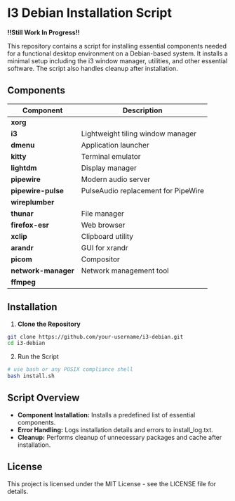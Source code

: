 # I3 Debian Installation Script

**!!Still Work In Progress!!**

This repository contains a script for installing essential components needed for a functional desktop environment on a Debian-based system. It installs a minimal setup including the i3 window manager, utilities, and other essential software. The script also handles cleanup after installation.

## Components

| Component | Description |
|-----------|-------------|
| **xorg** ||
| **i3** | Lightweight tiling window manager |
| **dmenu** | Application launcher |
| **kitty** | Terminal emulator |
| **lightdm** | Display manager |
| **pipewire** | Modern audio server |
| **pipewire-pulse** | PulseAudio replacement for PipeWire |
| **wireplumber** ||
| **thunar** | File manager |
| **firefox-esr** | Web browser |
| **xclip** | Clipboard utility |
| **arandr** | GUI for xrandr |
| **picom** | Compositor |
| **network-manager** | Network management tool |
| **ffmpeg** ||

## Installation

1. **Clone the Repository**
```bash
git clone https://github.com/your-username/i3-debian.git
cd i3-debian
```
2. Run the Script
```bash
# use bash or any POSIX compliance shell
bash install.sh
```
## Script Overview
- **Component Installation:** Installs a predefined list of essential components.
- **Error Handling:** Logs installation details and errors to install_log.txt.
- **Cleanup:** Performs cleanup of unnecessary packages and cache after installation.

## License
This project is licensed under the MIT License - see the LICENSE file for details.
